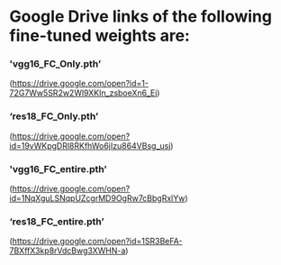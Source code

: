 # Google Drive links of the following fine-tuned weights are:

### 'vgg16_FC_Only.pth’ 
(https://drive.google.com/open?id=1-72G7Ww5SR2w2Wl9XKIn_zsboeXn6_Ei)
  
### ‘res18_FC_Only.pth’
(https://drive.google.com/open?id=19vWKpgDRl8RKfhWo6jIzu864VBsg_usj)
 
### 'vgg16_FC_entire.pth’
(https://drive.google.com/open?id=1NqXguLSNqpUZcgrMD9OgRw7cBbgRxlYw)
 
### ‘res18_FC_entire.pth’
(https://drive.google.com/open?id=1SR3BeFA-7BXffX3kp8rVdcBwg3XWHN-a)
 

